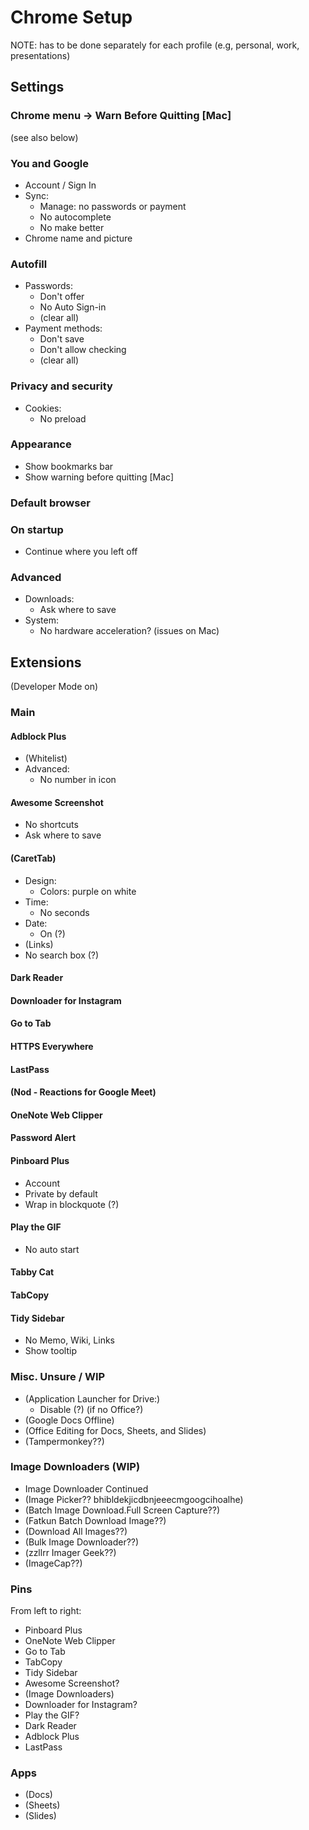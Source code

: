 # Chrome Setup

NOTE: has to be done separately for each profile
(e.g, personal, work, presentations)

## Settings

### Chrome menu -> Warn Before Quitting [Mac]

(see also below)

### You and Google

* Account / Sign In
* Sync:
    * Manage: no passwords or payment
    * No autocomplete
    * No make better
* Chrome name and picture

### Autofill

* Passwords:
    * Don't offer
    * No Auto Sign-in
    * (clear all)
* Payment methods:
    * Don't save
    * Don't allow checking
    * (clear all)

### Privacy and security

* Cookies:
    * No preload

### Appearance

* Show bookmarks bar
* Show warning before quitting [Mac]

### Default browser

### On startup

* Continue where you left off

### Advanced

* Downloads:
    * Ask where to save
* System:
    * No hardware acceleration? (issues on Mac)

## Extensions

(Developer Mode on)

### Main

#### Adblock Plus

* (Whitelist)
* Advanced:
    * No number in icon

#### Awesome Screenshot

* No shortcuts
* Ask where to save

#### (CaretTab)

* Design:
    * Colors: purple on white
* Time:
    * No seconds
* Date:
    * On (?)
* (Links)
* No search box (?)

#### Dark Reader

#### Downloader for Instagram

#### Go to Tab

#### HTTPS Everywhere

#### LastPass

#### (Nod - Reactions for Google Meet)

#### OneNote Web Clipper

#### Password Alert

#### Pinboard Plus

* Account
* Private by default
* Wrap in blockquote (?)

#### Play the GIF

* No auto start

#### Tabby Cat

#### TabCopy

#### Tidy Sidebar

* No Memo, Wiki, Links
* Show tooltip

### Misc. Unsure / WIP

* (Application Launcher for Drive:)
    * Disable (?) (if no Office?)
* (Google Docs Offline)
* (Office Editing for Docs, Sheets, and Slides)
* (Tampermonkey??)

### Image Downloaders (WIP)

* Image Downloader Continued
* (Image Picker?? bhibldekjicdbnjeeecmgoogcihoalhe)
* (Batch Image Download.Full Screen Capture??)
* (Fatkun Batch Download Image??)
* (Download All Images??)
* (Bulk Image Downloader??)
* (zzllrr Imager Geek??)
* (ImageCap??)

### Pins

From left to right:

* Pinboard Plus
* OneNote Web Clipper
* Go to Tab
* TabCopy
* Tidy Sidebar
* Awesome Screenshot?
* (Image Downloaders)
* Downloader for Instagram?
* Play the GIF?
* Dark Reader
* Adblock Plus
* LastPass

### Apps

* (Docs)
* (Sheets)
* (Slides)
